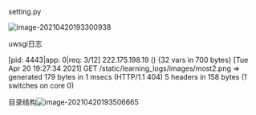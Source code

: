 setting.py

![image-20210420193300938](https://gitee.com/hit_whr/pic_2.0/raw/master/20210420193301.png)

uwsgi日志

[pid: 4443|app: 0|req: 3/12] 222.175.198.19 () {32 vars in 700 bytes} [Tue Apr 20 19:27:34 2021] GET /static/learning_logs/images/most2.png => generated 179 bytes in 1 msecs (HTTP/1.1 404) 5 headers in 158 bytes (1 switches on core 0)

目录结构![image-20210420193506665](https://gitee.com/hit_whr/pic_2.0/raw/master/20210420193506.png)
